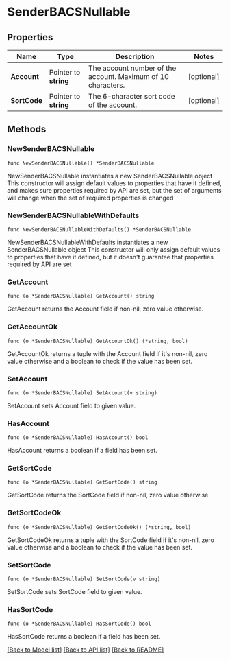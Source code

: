 # SenderBACSNullable

## Properties

Name | Type | Description | Notes
------------ | ------------- | ------------- | -------------
**Account** | Pointer to **string** | The account number of the account. Maximum of 10 characters. | [optional] 
**SortCode** | Pointer to **string** | The 6-character sort code of the account. | [optional] 

## Methods

### NewSenderBACSNullable

`func NewSenderBACSNullable() *SenderBACSNullable`

NewSenderBACSNullable instantiates a new SenderBACSNullable object
This constructor will assign default values to properties that have it defined,
and makes sure properties required by API are set, but the set of arguments
will change when the set of required properties is changed

### NewSenderBACSNullableWithDefaults

`func NewSenderBACSNullableWithDefaults() *SenderBACSNullable`

NewSenderBACSNullableWithDefaults instantiates a new SenderBACSNullable object
This constructor will only assign default values to properties that have it defined,
but it doesn't guarantee that properties required by API are set

### GetAccount

`func (o *SenderBACSNullable) GetAccount() string`

GetAccount returns the Account field if non-nil, zero value otherwise.

### GetAccountOk

`func (o *SenderBACSNullable) GetAccountOk() (*string, bool)`

GetAccountOk returns a tuple with the Account field if it's non-nil, zero value otherwise
and a boolean to check if the value has been set.

### SetAccount

`func (o *SenderBACSNullable) SetAccount(v string)`

SetAccount sets Account field to given value.

### HasAccount

`func (o *SenderBACSNullable) HasAccount() bool`

HasAccount returns a boolean if a field has been set.

### GetSortCode

`func (o *SenderBACSNullable) GetSortCode() string`

GetSortCode returns the SortCode field if non-nil, zero value otherwise.

### GetSortCodeOk

`func (o *SenderBACSNullable) GetSortCodeOk() (*string, bool)`

GetSortCodeOk returns a tuple with the SortCode field if it's non-nil, zero value otherwise
and a boolean to check if the value has been set.

### SetSortCode

`func (o *SenderBACSNullable) SetSortCode(v string)`

SetSortCode sets SortCode field to given value.

### HasSortCode

`func (o *SenderBACSNullable) HasSortCode() bool`

HasSortCode returns a boolean if a field has been set.


[[Back to Model list]](../README.md#documentation-for-models) [[Back to API list]](../README.md#documentation-for-api-endpoints) [[Back to README]](../README.md)


